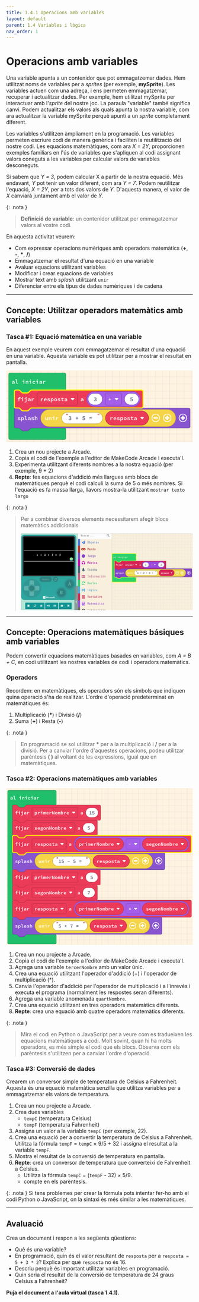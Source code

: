 ```yaml
---
title: 1.4.1 Operacions amb variables
layout: default 
parent: 1.4 Variables i lògica
nav_order: 1
---
```


# Operacions amb variables

Una variable apunta a un contenidor que pot emmagatzemar dades. Hem utilitzat noms de variables per a _sprites_ (per exemple, **mySprite**). Les variables actuen com una adreça, i ens permeten emmagatzemar, recuperar i actualitzar dades. Per exemple, hem utilitzat mySprite per interactuar amb l'_sprite_ del nostre joc. La paraula "variable" també significa canvi. Podem actualitzar els valors als quals apunta la nostra variable, com ara actualitzar la variable mySprite perquè apunti a un _sprite_ completament diferent.

Les variables s'utilitzen àmpliament en la programació. Les variables permeten escriure codi de manera genèrica i faciliten la reutilització del nostre codi. Les equacions matemàtiques, com ara _X = 2Y_, proporcionen exemples familiars en l'ús de variables que s'apliquen al codi assignant valors coneguts a les variables per calcular valors de variables desconeguts.

Si sabem que _Y = 3_, podem calcular X a partir de la nostra equació. Més endavant, _Y_ pot tenir un valor diferent, com ara _Y = 7_. Podem reutilitzar l'equació, _X = 2Y_, per a tots dos valors de _Y_. D'aquesta manera, el valor de _X_ canviarà juntament amb el valor de _Y_.

{: .nota }
> **Definició de variable**: un contenidor utilitzat per emmagatzemar valors al vostre codi. 

En aquesta activitat veurem:

- Com expressar operacions numèriques amb operadors matemàtics (**+**, **-**, __*__, **/**)
- Emmagatzemar el resultat d'una equació en una variable
- Avaluar equacions utilitzant variables
- Modificar i crear equacions de variables
- Mostrar text amb _splash_ utilitzant `unir`
- Diferenciar entre els tipus de dades numèriques i de cadena

---

## Concepte: Utilitzar operadors matemàtics amb variables

### Tasca #1: Equació matemàtica en una variable

En aquest exemple veurem com emmagatzemar el resultat d'una equació en una variable. Aquesta variable es pot utilitzar per a mostrar el resultat en pantalla.

![alt text](../../images/variables_1.png)


1. Crea un nou projecte a Arcade.
2. Copia el codi de l'exemple a l'editor de MakeCode Arcade i executa'l.
3. Experimenta utilitzant diferents nombres a la nostra equació (per exemple, 9 + 2)
4. **Repte**: fes equacions d'addició més llargues amb blocs de matemàtiques perquè el codi calculi la suma de 5 o més nombres. Si l'equació es fa massa llarga, llavors mostra-la utilitzant `mostrar texto largo`

{: .nota }
> Per a combinar diversos elements necessitarem afegir blocs matemàtics addicionals
> 
> ![alt text](../../images/var_suma_3_comp.gif)

---

## Concepte: Operacions matemàtiques básiques amb variables

Podem convertir equacions matemàtiques basades en variables, com _A = B + C_, en codi utilitzant les nostres variables de codi i operadors matemàtics.

### Operadors

Recordem: en matemàtiques, els operadors són els símbols que indiquen quina operació s'ha de realitzar. L'ordre d'operació predeterminat en matemàtiques és:

1. Multiplicació (__*__) i Divisió (**/**)
2. Suma (**+**) i Resta (**-**)

{: .nota }
> En programació se sol utilitzar __*__ per a la multiplicació i __/__ per a la divisió. Per a canviar l'ordre d'aquestes operacions, podeu utilitzar parèntesis **( )** al voltant de les expressions, igual que en matemàtiques.

### Tasca #2: Operacions matemàtiques amb variables

![alt text](../../images/variables_2.png)

1. Crea un nou projecte a Arcade.
2. Copia el codi de l'exemple a l'editor de MakeCode Arcade i executa'l.
3. Agrega una variable `tercerNombre` amb un valor únic.
4. Crea una equació utilitzant l'operador d'addició (+) i l'operador de multiplicació (*).
5. Canvia l'operador d'addició per l'operador de multiplicació i a l'inrevés i executa el programa (normalment les respostes seran diferents).
6. Agrega una variable anomenada `quartNombre`.
7. Crea una equació utilitzant en tres operadors matemàtics diferents.
8. **Repte**: crea una equació amb quatre operadors matemàtics diferents.

{: .nota }
> Mira el codi en Python o JavaScript per a veure com es tradueixen les equacions matemàtiques a codi. Molt sovint, quan hi ha molts operadors, es més simple el codi que els blocs. Observa com els parèntesis s'utilitzen per a canviar l'ordre d'operació.

### Tasca #3: Conversió de dades

Crearem un conversor simple de temperatura de Celsius a Fahrenheit. Aquesta és una equació matemàtica senzilla que utilitza variables per a emmagatzemar els valors de temperatura.

1. Crea un nou projecte a Arcade.
2. Crea dues variables
   - `tempC` (temperatura Celsius)
   - `tempF` (temperatura Fahrenheit)
3. Assigna un valor a la variable `tempC` (per exemple, 22).
4. Crea una equació per a convertir la temperatura de Celsius a Fahrenheit. Utilitza la fórmula `tempF` = `tempC` × 9/5 + 32 i assigna el resultat a la variable `tempF`.
5. Mostra el resultat de la conversió de temperatura en pantalla.
6. **Repte**: crea un conversor de temperatura que converteixi de Fahrenheit a Celsius.
    - Utilitza la fórmula `tempC` = (`tempF` - 32) × 5/9.
    - compte en els parèntesis.

{: .nota }
Si tens problemes per crear la fórmula pots intentar fer-ho amb el codi Python o JavaScript, on la sintaxi és més similar a les matemàtiques.

---

## Avaluació

Crea un document i respon a les següents qüestions:

- Què és una variable?
- En programació, quin és el valor resultant de `resposta` per a `resposta = 5 + 3 * 2`? Explica per què `resposta` no és 16.
- Descriu perquè és important utilitzar variables en programació.
- Quin seria el resultat de la conversió de temperatura de 24 graus Celsius a Fahrenheit? 

**Puja el document a l'aula virtual (tasca 1.4.1).**